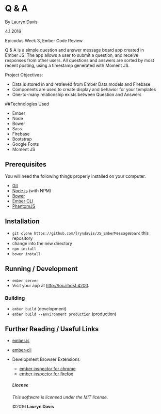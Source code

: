 # Q & A

By Lauryn Davis

4.1.2016

Epicodus Week 3, Ember Code Review

Q & A is a simple question and answer message board app created in Ember JS. The app allows a user to submit a question, and receive responses from other users. All questions and answers are sorted by most recent posting, using a timestamp generated with Moment JS.

Project Objectives:

* Data is stored in and retrieved from Ember Data models and Firebase
* Components are used to create display and behavior for your templates
* One-to-many relationship exists between Question and Answers

##Technologies Used

* Ember
* Node
* Bower
* Sass
* Firebase
* Bootstrap
* Google Fonts
* Moment JS

## Prerequisites

You will need the following things properly installed on your computer.

* [Git](http://git-scm.com/)
* [Node.js](http://nodejs.org/) (with NPM)
* [Bower](http://bower.io/)
* [Ember CLI](http://ember-cli.com/)
* [PhantomJS](http://phantomjs.org/)

## Installation

* `git clone https://github.com/lryndavis/JS_EmberMessageBoard` this repository
* change into the new directory
* `npm install`
* `bower install`


## Running / Development

* `ember server`
* Visit your app at [http://localhost:4200](http://localhost:4200).


### Building

* `ember build` (development)
* `ember build --environment production` (production)


## Further Reading / Useful Links

* [ember.js](http://emberjs.com/)
* [ember-cli](http://ember-cli.com/)
* Development Browser Extensions
  * [ember inspector for chrome](https://chrome.google.com/webstore/detail/ember-inspector/bmdblncegkenkacieihfhpjfppoconhi)
  * [ember inspector for firefox](https://addons.mozilla.org/en-US/firefox/addon/ember-inspector/)

  ##### License

  *This software is licensed under the MIT license.*

  &copy;2016 **Lauryn Davis**
